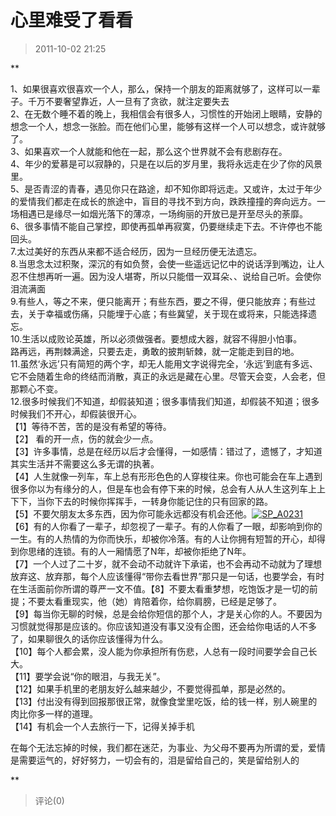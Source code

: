 # 心里难受了看看
> 2011-10-02 21:25


**

1、如果很喜欢很喜欢一个人，那么，保持一个朋友的距离就够了，这样可以一辈子。千万不要奢望靠近，人一旦有了贪欲，就注定要失去  
2、在无数个睡不着的晚上，我相信会有很多人，习惯性的开始闭上眼睛，安静的想念一个人，想念一张脸。而在他们心里，能够有这样一个人可以想念，或许就够了。  
3、如果喜欢一个人就能和他在一起，那么这个世界就不会有悲剧存在。  
4、年少的爱慕是可以寂静的，只是在以后的岁月里，我将永远走在少了你的风景里。  
5、是否青涩的青春，遇见你只在路途，却不知你即将远走。又或许，太过于年少的爱情我们都走在成长的旅途中，盲目的寻找不到方向，跌跌撞撞的奔向远方。一场相遇已是缘尽一如烟光落下的薄凉，一场绚丽的开放已是开至尽头的荼靡。  
6、很多事情不能自己掌控，即使再孤单再寂寞，仍要继续走下去。不许停也不能回头。  
7.太过美好的东西从来都不适合经历，因为一旦经历便无法遗忘。  
8.当思念太过积聚，深沉的有如负赘，会使一些遥远记忆中的说话浮到嘴边，让人忍不住想再听一遍。因为没人堪寄，所以只能借一双耳朵、、说给自己听。会使你泪流满面  
9.有些人，等之不来，便只能离开；有些东西，要之不得，便只能放弃；有些过去，关于幸福或伤痛，只能埋于心底；有些冀望，关于现在或将来，只能选择遗忘。  
10.生活以成败论英雄，所以必须做强者。要想成大器，就容不得胆小怕事。  
路再远，再荆棘满途，只要去走，勇敢的披荆斩棘，就一定能走到目的地。  
11.虽然‘永远’只有简短的两个字，却无人能用文字说得完全，‘永远’到底有多远、它不会随着生命的终结而消散，真正的永远是藏在心里。尽管天会变，人会老，但那颗心不变。  
12.很多时候我们不知道，却假装知道；很多事情我们知道，却假装不知道；很多时候我们不开心，却假装很开心。  
【1】等待不苦，苦的是没有希望的等待。  
【2】 看的开一点，伤的就会少一点。  
【3】许多事情，总是在经历以后才会懂得，一如感情：错过了，遗憾了，才知道其实生活并不需要这么多无谓的执著。  
【4】人生就像一列车，车上总有形形色色的人穿梭往来。你也可能会在车上遇到很多你以为有缘分的人，但是车也会有停下来的时候，总会有人从人生这列车上上下下，当你下去的时候你挥挥手，一转身你能记住的只有回家的路。  
【5】不要欠朋友太多东西，因为你可能永远都没有机会还他。[](http://b28.photo.store.qq.com/http_imgload.cgi?/rurl4_b=eb041d202b653d5c988ba32839360e6ca2931e973c93272593d1ac2b9591c9eb9d6f6e7fa27592a10b0662434fd2e00d57dd673769d2e127df86772d98df0f47162967e5ebb8616653239f7b4337b07212b083d3&amp;amp;a=32&amp;amp;b=28)[](http://b28.photo.store.qq.com/http_imgload.cgi?/rurl4_b=eb041d202b653d5c988ba32839360e6ca2931e973c93272593d1ac2b9591c9eb9d6f6e7fa27592a10b0662434fd2e00d57dd673769d2e127df86772d98df0f47162967e5ebb8616653239f7b4337b07212b083d3&amp;amp;a=32&amp;amp;b=28)[![SP_A0231](https://pan.4a1801.life/d/Onedrive-4A1801/%E4%B8%AA%E4%BA%BA%E5%BB%BA%E7%AB%99/public/Qzone_wyf/Blogs/images/5737697A.webp)](https://pan.4a1801.life/d/Onedrive-4A1801/%E4%B8%AA%E4%BA%BA%E5%BB%BA%E7%AB%99/public/Qzone_wyf/Blogs/images/5737697A.webp)  
【6】有的人你看了一辈子，却忽视了一辈子。有的人你看了一眼，却影响到你的一生。有的人热情的为你而快乐，却被你冷落。有的人让你拥有短暂的开心，却得到你思绪的连锁。有的人一厢情愿了N年，却被你拒绝了N年。  
【7】一个人过了二十岁，就不会动不动就许下承诺，也不会再动不动就为了理想放弃这、放弃那，每个人应该懂得“带你去看世界”那只是一句话，也要学会，有时在生活面前你所谓的尊严一文不值。【8】不要太看重梦想，吃饱饭才是一切的前提；不要太看重现实，他（她）肯陪着你，给你肩膀，已经是足够了。  
【9】每当你无聊的时候，总是会给你短信的那个人，才是关心你的人。不要因为习惯就觉得那是应该的。你应该知道没有事又没有企图，还会给你电话的人不多了，如果聊很久的话你应该懂得为什么。  
【10】每个人都会累，没人能为你承担所有伤悲，人总有一段时间要学会自己长大。  
【11】要学会说“你的眼泪，与我无关”。  
【12】如果手机里的老朋友好么越来越少，不要觉得孤单，那是必然的。  
【13】付出没有得到回报那很正常，就像食堂里吃饭，给的钱一样，别人碗里的肉比你多一样的道理。  
【14】有机会一个人去旅行一下，记得关掉手机

在每个无法忘掉的时候，我们都在迷茫，为事业、为父母不要再为所谓的爱，爱情是需要运气的，好好努力，一切会有的，泪是留给自己的，笑是留给别人的

**
> 评论(0)

